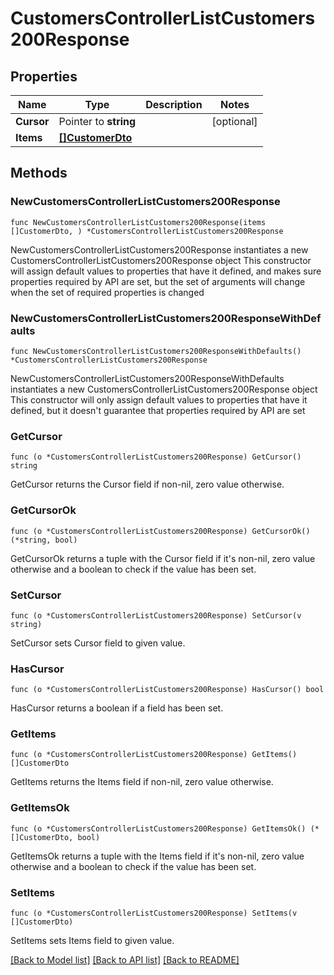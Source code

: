 # CustomersControllerListCustomers200Response

## Properties

Name | Type | Description | Notes
------------ | ------------- | ------------- | -------------
**Cursor** | Pointer to **string** |  | [optional] 
**Items** | [**[]CustomerDto**](CustomerDto.md) |  | 

## Methods

### NewCustomersControllerListCustomers200Response

`func NewCustomersControllerListCustomers200Response(items []CustomerDto, ) *CustomersControllerListCustomers200Response`

NewCustomersControllerListCustomers200Response instantiates a new CustomersControllerListCustomers200Response object
This constructor will assign default values to properties that have it defined,
and makes sure properties required by API are set, but the set of arguments
will change when the set of required properties is changed

### NewCustomersControllerListCustomers200ResponseWithDefaults

`func NewCustomersControllerListCustomers200ResponseWithDefaults() *CustomersControllerListCustomers200Response`

NewCustomersControllerListCustomers200ResponseWithDefaults instantiates a new CustomersControllerListCustomers200Response object
This constructor will only assign default values to properties that have it defined,
but it doesn't guarantee that properties required by API are set

### GetCursor

`func (o *CustomersControllerListCustomers200Response) GetCursor() string`

GetCursor returns the Cursor field if non-nil, zero value otherwise.

### GetCursorOk

`func (o *CustomersControllerListCustomers200Response) GetCursorOk() (*string, bool)`

GetCursorOk returns a tuple with the Cursor field if it's non-nil, zero value otherwise
and a boolean to check if the value has been set.

### SetCursor

`func (o *CustomersControllerListCustomers200Response) SetCursor(v string)`

SetCursor sets Cursor field to given value.

### HasCursor

`func (o *CustomersControllerListCustomers200Response) HasCursor() bool`

HasCursor returns a boolean if a field has been set.

### GetItems

`func (o *CustomersControllerListCustomers200Response) GetItems() []CustomerDto`

GetItems returns the Items field if non-nil, zero value otherwise.

### GetItemsOk

`func (o *CustomersControllerListCustomers200Response) GetItemsOk() (*[]CustomerDto, bool)`

GetItemsOk returns a tuple with the Items field if it's non-nil, zero value otherwise
and a boolean to check if the value has been set.

### SetItems

`func (o *CustomersControllerListCustomers200Response) SetItems(v []CustomerDto)`

SetItems sets Items field to given value.



[[Back to Model list]](../README.md#documentation-for-models) [[Back to API list]](../README.md#documentation-for-api-endpoints) [[Back to README]](../README.md)


